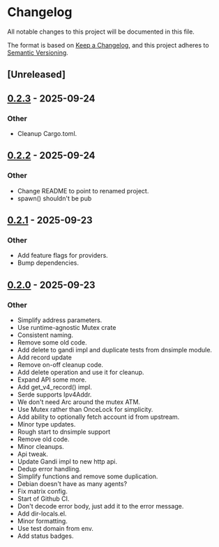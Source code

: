 # Changelog

All notable changes to this project will be documented in this file.

The format is based on [Keep a Changelog](https://keepachangelog.com/en/1.0.0/),
and this project adheres to [Semantic Versioning](https://semver.org/spec/v2.0.0.html).

## [Unreleased]

## [0.2.3](https://github.com/tarka/zone-edit/compare/v0.2.2...v0.2.3) - 2025-09-24

### Other

- Cleanup Cargo.toml.

## [0.2.2](https://github.com/tarka/zone-edit/compare/v0.2.1...v0.2.2) - 2025-09-24

### Other

- Change README to point to renamed project.
- spawn() shouldn't be pub

## [0.2.1](https://github.com/tarka/zone-edit/compare/v0.2.0...v0.2.1) - 2025-09-23

### Other

- Add feature flags for providers.
- Bump dependencies.

## [0.2.0](https://github.com/tarka/zone-edit/compare/v0.1.1...v0.2.0) - 2025-09-23

### Other

- Simplify address parameters.
- Use runtime-agnostic Mutex crate
- Consistent naming.
- Remove some old code.
- Add delete to gandi impl and duplicate tests from dnsimple module.
- Add record update
- Remove on-off cleanup code.
- Add delete operation and use it for cleanup.
- Expand API some more.
- Add get_v4_record() impl.
- Serde supports Ipv4Addr.
- We don't need Arc around the mutex ATM.
- Use Mutex rather than OnceLock for simplicity.
- Add ability to optionally fetch account id from upstream.
- Minor type updates.
- Rough start to dnsimple support
- Remove old code.
- Minor cleanups.
- Api tweak.
- Update Gandi impl to new http api.
- Dedup error handling.
- Simplify functions and remove some duplication.
- Debian doesn't have as many agents?
- Fix matrix config.
- Start of Github CI.
- Don't decode error body, just add it to the error message.
- Add dir-locals.el.
- Minor formatting.
- Use test domain from env.
- Add status badges.
